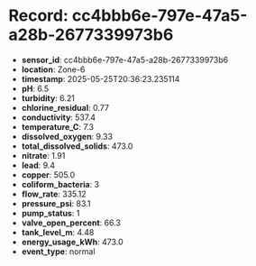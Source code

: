 # Record: cc4bbb6e-797e-47a5-a28b-2677339973b6

- **sensor_id**: cc4bbb6e-797e-47a5-a28b-2677339973b6
- **location**: Zone-6
- **timestamp**: 2025-05-25T20:36:23.235114
- **pH**: 6.5
- **turbidity**: 6.21
- **chlorine_residual**: 0.77
- **conductivity**: 537.4
- **temperature_C**: 7.3
- **dissolved_oxygen**: 9.33
- **total_dissolved_solids**: 473.0
- **nitrate**: 1.91
- **lead**: 9.4
- **copper**: 505.0
- **coliform_bacteria**: 3
- **flow_rate**: 335.12
- **pressure_psi**: 83.1
- **pump_status**: 1
- **valve_open_percent**: 66.3
- **tank_level_m**: 4.48
- **energy_usage_kWh**: 473.0
- **event_type**: normal